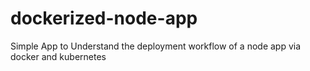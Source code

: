 # dockerized-node-app
Simple App to Understand the deployment workflow of a node app via docker and kubernetes
